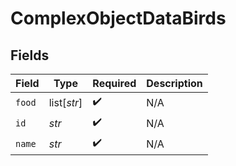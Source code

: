 # ComplexObjectDataBirds


## Fields

| Field              | Type               | Required           | Description        |
| ------------------ | ------------------ | ------------------ | ------------------ |
| `food`             | list[*str*]        | :heavy_check_mark: | N/A                |
| `id`               | *str*              | :heavy_check_mark: | N/A                |
| `name`             | *str*              | :heavy_check_mark: | N/A                |